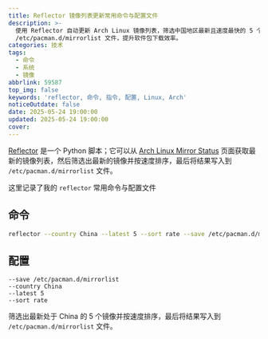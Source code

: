 ```yaml
---
title: Reflector 镜像列表更新常用命令与配置文件
description: >-
  使用 Reflector 自动更新 Arch Linux 镜像列表，筛选中国地区最新且速度最快的 5 个镜像，并保存至
  /etc/pacman.d/mirrorlist 文件，提升软件包下载效率。
categories: 技术
tags:
  - 命令
  - 系统
  - 镜像
abbrlink: 59587
top_img: false
keywords: 'reflector, 命令, 指令, 配置, Linux, Arch'
noticeOutdate: false
date: 2025-05-24 19:00:00
updated: 2025-05-24 19:00:00
cover:
---
```


[Reflector](https://xyne.dev/projects/reflector/) 是一个 Python 脚本；它可以从 [Arch Linux Mirror Status](https://archlinux.org/mirrors/status/) 页面获取最新的镜像列表，然后筛选出最新的镜像并按速度排序，最后将结果写入到 `/etc/pacman.d/mirrorlist` 文件。

这里记录了我的 `reflector` 常用命令与配置文件

## 命令

```sh
reflector --country China --latest 5 --sort rate --save /etc/pacman.d/mirrorlist

```

## 配置

```systemd
--save /etc/pacman.d/mirrorlist
--country China
--latest 5
--sort rate

```

筛选出最新处于 China 的 5 个镜像并按速度排序，最后将结果写入到 `/etc/pacman.d/mirrorlist` 文件。
